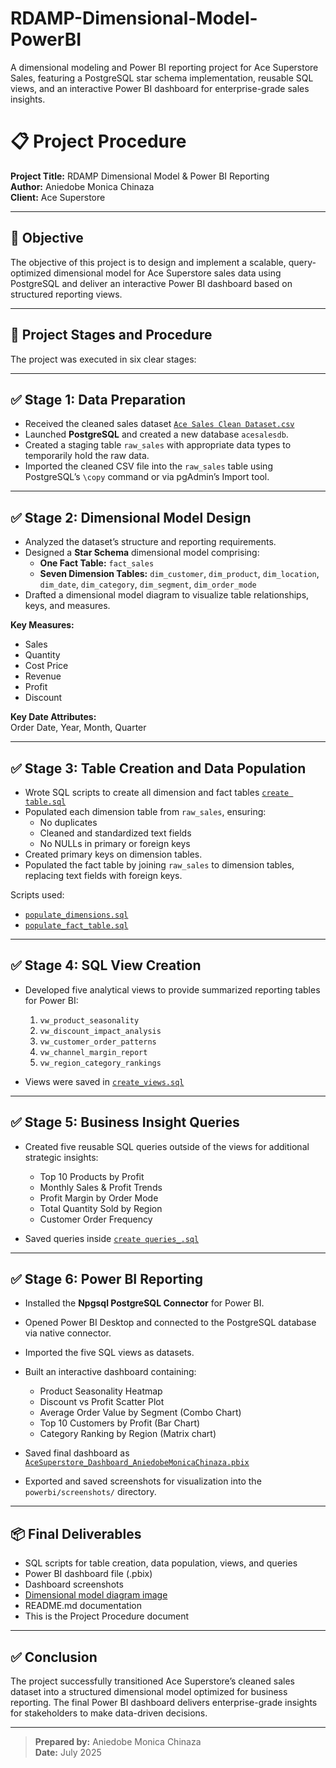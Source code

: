 # RDAMP-Dimensional-Model-PowerBI
A dimensional modeling and Power BI reporting project for Ace Superstore Sales, featuring a PostgreSQL star schema implementation, reusable SQL views, and an interactive Power BI dashboard for enterprise-grade sales insights.


# 📋 Project Procedure  
**Project Title:** RDAMP Dimensional Model & Power BI Reporting  
**Author:** Aniedobe Monica Chinaza  
**Client:** Ace Superstore  

---

## 📖 Objective  

The objective of this project is to design and implement a scalable, query-optimized dimensional model for Ace Superstore sales data using PostgreSQL and deliver an interactive Power BI dashboard based on structured reporting views.  

---

## 📌 Project Stages and Procedure  

The project was executed in six clear stages:

---

## ✅ Stage 1: Data Preparation  

- Received the cleaned sales dataset [`Ace Sales Clean Dataset.csv`](https://github.com/MonicaAniedobe/RDAMP-Dimensional-Model-PowerBI/blob/main/Ace%20Sales%20Clean%20Dataset.csv.csv)
- Launched **PostgreSQL** and created a new database `acesalesdb`.
- Created a staging table `raw_sales` with appropriate data types to temporarily hold the raw data.
- Imported the cleaned CSV file into the `raw_sales` table using PostgreSQL’s `\copy` command or via pgAdmin’s Import tool.

---

## ✅ Stage 2: Dimensional Model Design  

- Analyzed the dataset’s structure and reporting requirements.
- Designed a **Star Schema** dimensional model comprising:
  - **One Fact Table:** `fact_sales`
  - **Seven Dimension Tables:** `dim_customer`, `dim_product`, `dim_location`, `dim_date`, `dim_category`, `dim_segment`, `dim_order_mode`
- Drafted a dimensional model diagram to visualize table relationships, keys, and measures.

**Key Measures:**
- Sales
- Quantity
- Cost Price
- Revenue
- Profit
- Discount  

**Key Date Attributes:**  
Order Date, Year, Month, Quarter

---

## ✅ Stage 3: Table Creation and Data Population  

- Wrote SQL scripts to create all dimension and fact tables [`create table.sql`](https://github.com/MonicaAniedobe/RDAMP-Dimensional-Model-PowerBI/blob/main/Table%20scripts.sql)
- Populated each dimension table from `raw_sales`, ensuring:
  - No duplicates
  - Cleaned and standardized text fields
  - No NULLs in primary or foreign keys
- Created primary keys on dimension tables.
- Populated the fact table by joining `raw_sales` to dimension tables, replacing text fields with foreign keys.

Scripts used:
- [`populate_dimensions.sql`](https://github.com/MonicaAniedobe/RDAMP-Dimensional-Model-PowerBI/blob/main/Dimension%20Table.sql)
- [`populate_fact_table.sql`](https://github.com/MonicaAniedobe/RDAMP-Dimensional-Model-PowerBI/blob/main/Fact%20table.sql)

---

## ✅ Stage 4: SQL View Creation  

- Developed five analytical views to provide summarized reporting tables for Power BI:
  1. `vw_product_seasonality`
  2. `vw_discount_impact_analysis`
  3. `vw_customer_order_patterns`
  4. `vw_channel_margin_report`
  5. `vw_region_category_rankings`

- Views were saved in [`create_views.sql`](https://github.com/MonicaAniedobe/RDAMP-Dimensional-Model-PowerBI/blob/main/Views%20Creation.sql)

---

## ✅ Stage 5: Business Insight Queries  

- Created five reusable SQL queries outside of the views for additional strategic insights:
  - Top 10 Products by Profit
  - Monthly Sales & Profit Trends
  - Profit Margin by Order Mode
  - Total Quantity Sold by Region
  - Customer Order Frequency

- Saved queries inside [`create queries_.sql`](https://github.com/MonicaAniedobe/RDAMP-Dimensional-Model-PowerBI/blob/main/queries%20scripts.sql)

---

## ✅ Stage 6: Power BI Reporting  

- Installed the **Npgsql PostgreSQL Connector** for Power BI.
- Opened Power BI Desktop and connected to the PostgreSQL database via native connector.
- Imported the five SQL views as datasets.
- Built an interactive dashboard containing:
  - Product Seasonality Heatmap
  - Discount vs Profit Scatter Plot
  - Average Order Value by Segment (Combo Chart)
  - Top 10 Customers by Profit (Bar Chart)
  - Category Ranking by Region (Matrix chart)

- Saved final dashboard as [`AceSuperstore_Dashboard_AniedobeMonicaChinaza.pbix`](https://github.com/MonicaAniedobe/RDAMP-Dimensional-Model-PowerBI/blob/main/Screenshot%20(39).png)
- Exported and saved screenshots for visualization into the `powerbi/screenshots/` directory.

---

## 📦 Final Deliverables  

- SQL scripts for table creation, data population, views, and queries
- Power BI dashboard file (.pbix)
- Dashboard screenshots
- [Dimensional model diagram image](https://github.com/MonicaAniedobe/RDAMP-Dimensional-Model-PowerBI/blob/main/Screenshot%20(40).png)
- README.md documentation
- This is the Project Procedure document

---

## ✅ Conclusion  

The project successfully transitioned Ace Superstore’s cleaned sales dataset into a structured dimensional model optimized for business reporting. The final Power BI dashboard delivers enterprise-grade insights for stakeholders to make data-driven decisions.

---

> **Prepared by:** Aniedobe Monica Chinaza  
> **Date:** July 2025
